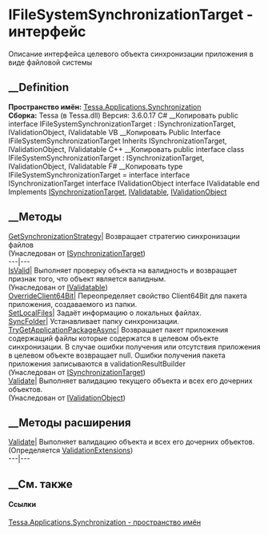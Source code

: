 # IFileSystemSynchronizationTarget - интерфейс
Описание интерфейса целевого объекта синхронизации приложения в виде файловой
системы
## __Definition
 **Пространство имён:**
[Tessa.Applications.Synchronization](N_Tessa_Applications_Synchronization.htm)  
 **Сборка:** Tessa (в Tessa.dll) Версия: 3.6.0.17
C# __Копировать
     public interface IFileSystemSynchronizationTarget : ISynchronizationTarget, 
    	IValidationObject, IValidatable
VB __Копировать
     Public Interface IFileSystemSynchronizationTarget
    	Inherits ISynchronizationTarget, IValidationObject, IValidatable
C++ __Копировать
     public interface class IFileSystemSynchronizationTarget : ISynchronizationTarget, 
    	IValidationObject, IValidatable
F# __Копировать
     type IFileSystemSynchronizationTarget = 
        interface
            interface ISynchronizationTarget
            interface IValidationObject
            interface IValidatable
        end
Implements
    [ISynchronizationTarget](T_Tessa_Applications_Synchronization_ISynchronizationTarget.htm), [IValidatable](T_Tessa_Platform_Validation_IValidatable.htm), [IValidationObject](T_Tessa_Platform_Validation_IValidationObject.htm)
##  __Методы
[GetSynchronizationStrategy](M_Tessa_Applications_Synchronization_ISynchronizationTarget_GetSynchronizationStrategy.htm)|
Возвращает стратегию синхронизации файлов  
(Унаследован от
[ISynchronizationTarget](T_Tessa_Applications_Synchronization_ISynchronizationTarget.htm))  
---|---  
[IsValid](M_Tessa_Platform_Validation_IValidatable_IsValid.htm)| Выполняет
проверку объекта на валидность и возвращает признак того, что объект является
валидным.  
(Унаследован от [IValidatable](T_Tessa_Platform_Validation_IValidatable.htm))  
[OverrideClient64Bit](M_Tessa_Applications_Synchronization_IFileSystemSynchronizationTarget_OverrideClient64Bit.htm)|
Переопределяет свойство Client64Bit для пакета приложения, создаваемого из
папки.  
[SetLocalFiles](M_Tessa_Applications_Synchronization_IFileSystemSynchronizationTarget_SetLocalFiles.htm)|
Задаёт информацию о локальных файлах.  
[SyncFolder](M_Tessa_Applications_Synchronization_IFileSystemSynchronizationTarget_SyncFolder.htm)|
Устанавливает папку синхронизации.  
[TryGetApplicationPackageAsync](M_Tessa_Applications_Synchronization_ISynchronizationTarget_TryGetApplicationPackageAsync.htm)|
Возвращает пакет приложения содержащий файлы которые содержатся в целевом
объекте синхронизации. В случае ошибки получения или отсутствия приложения в
целевом объекте возвращает null. Ошибки получения пакета приложения
записываются в validationResultBuilder  
(Унаследован от
[ISynchronizationTarget](T_Tessa_Applications_Synchronization_ISynchronizationTarget.htm))  
[Validate](M_Tessa_Platform_Validation_IValidationObject_Validate.htm)|
Выполняет валидацию текущего объекта и всех его дочерних объектов.  
(Унаследован от
[IValidationObject](T_Tessa_Platform_Validation_IValidationObject.htm))  
##  __Методы расширения
[Validate](M_Tessa_Platform_Validation_ValidationExtensions_Validate.htm)|
Выполняет валидацию объекта и всех его дочерних объектов.  
(Определяется
[ValidationExtensions](T_Tessa_Platform_Validation_ValidationExtensions.htm))  
---|---  
##  __См. также
#### Ссылки
[Tessa.Applications.Synchronization - пространство
имён](N_Tessa_Applications_Synchronization.htm)
